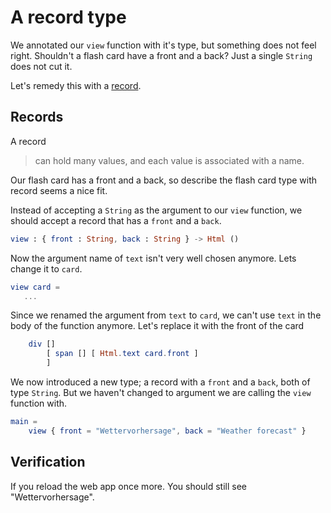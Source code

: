 # A record type
We annotated our `view` function with it's type, but something does not feel
right. Shouldn't a flash card have a front and a back? Just a single `String`
does not cut it.

Let's remedy this with a [record][].

## Records
A record

> can hold many values, and each value is associated with a name.

Our flash card has a front and a back, so describe the flash card type with
record seems a nice fit.

Instead of accepting a `String` as the argument to our `view` function, we
should accept a record that has a `front` and a `back`.

```elm
view : { front : String, back : String } -> Html ()
```

Now the argument name of `text` isn't very well chosen anymore. Lets change it
to `card`.

```elm
view card =
   ...
```

Since we renamed the argument from `text` to `card`, we can't use `text` in the
body of the function anymore. Let's replace it with the front of the card

```elm
    div []
        [ span [] [ Html.text card.front ]
        ]
```

We now introduced a new type; a record with a `front` and a `back`, both of type
`String`. But we haven't changed to argument we are calling the `view` function
with.

```elm
main =
    view { front = "Wettervorhersage", back = "Weather forecast" }
```

## Verification
If you reload the web app once more. You should still see "Wettervorhersage".

[record]: https://guide.elm-lang.org/core_language.html

